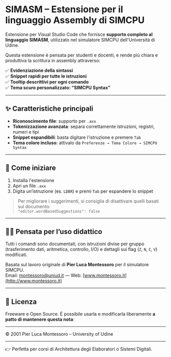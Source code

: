 # SIMASM – Estensione per il linguaggio Assembly di SIMCPU

Estensione per Visual Studio Code che fornisce **supporto completo al linguaggio SIMASM**, utilizzato nel simulatore SIMCPU dell'Università di Udine.

Questa estensione è pensata per studenti e docenti, e rende più chiara e produttiva la scrittura in assembly attraverso:

✅ **Evidenziazione della sintassi**  
✅ **Snippet rapidi per tutte le istruzioni**  
✅ **Tooltip descrittivi per ogni comando**   
✅ **Tema scuro personalizzato: “SIMCPU Syntax”**  

---

## ✨ Caratteristiche principali

- **Riconoscimento file**: supporto per `.axx`
- **Tokenizzazione avanzata**: separa correttamente istruzioni, registri, numeri e tipi
- **Snippet espandibili**: basta digitare l'istruzione e premere `Tab`
- **Tema colore incluso**: attivalo da `Preferenze → Tema Colore → SIMCPU Syntax`

---

## 🚀 Come iniziare

1. Installa l'estensione
2. Apri un file `.axx`
3. Digita un’istruzione (es. `LDBR`) e premi `Tab` per espandere lo snippet

> Per migliorare i suggerimenti, si consiglia di disattivare quelli basati sul documento:  
> `"editor.wordBasedSuggestions": false`

---

## 👨‍🏫 Pensata per l’uso didattico

Tutti i comandi sono documentati, con istruzioni divise per gruppo (trasferimento dati, aritmetica, controllo, I/O) e dettagli sui flag (`Z`, `N`, `C`, `V`) modificati.

Basata sul lavoro originale di **Pier Luca Montessoro** per il simulatore SIMCPU.  
Email: montessoro@uniud.it — Web: [www.montessoro.it](http://www.montessoro.it)

---

## 🧾 Licenza

Freeware e Open Source. È possibile usarla e modificarla liberamente **a patto di mantenere questa nota**:

---

© 2001 Pier Luca Montessoro – University of Udine

---

👉 Perfetta per corsi di Architettura degli Elaboratori o Sistemi Digitali.

